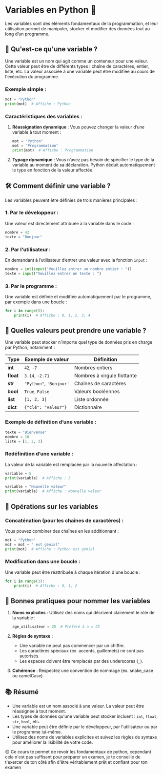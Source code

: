 # Variables en Python 🔑

Les variables sont des éléments fondamentaux de la programmation, et leur utilisation permet de manipuler, stocker et modifier des données tout au long d’un programme.

## **📖 Qu'est-ce qu'une variable ?**

Une variable est un nom qui agit comme un conteneur pour une valeur. Cette valeur peut être de différents types : chaîne de caractères, entier, liste, etc. La valeur associée à une variable peut être modifiée au cours de l'exécution du programme.

### Exemple simple :

```python
mot = "Python"
print(mot)  # Affiche : Python

```

### **Caractéristiques des variables :**

1. **Réassignation dynamique** : Vous pouvez changer la valeur d’une variable à tout moment :
    
    ```python
    mot = "Python"
    mot = "Programmation"
    print(mot)  # Affiche : Programmation
    
    ```
    
2. **Typage dynamique** : Vous n’avez pas besoin de spécifier le type de la variable au moment de sa déclaration. Python déduit automatiquement le type en fonction de la valeur affectée.

## **🛠️ Comment définir une variable ?**

Les variables peuvent être définies de trois manières principales :

### 1. **Par le développeur** :

Une valeur est directement attribuée à la variable dans le code :

```python
nombre = 42
texte = "Bonjour"

```

### 2. **Par l'utilisateur** :

En demandant à l’utilisateur d’entrer une valeur avec la fonction `input` :

```python
nombre = int(input("Veuillez entrer un nombre entier : "))
texte = input("Veuillez entrer un texte : ")

```

### 3. **Par le programme** :

Une variable est définie et modifiée automatiquement par le programme, par exemple dans une boucle :

```python
for i in range(5):
    print(i)  # Affiche : 0, 1, 2, 3, 4

```

## **🧪 Quelles valeurs peut prendre une variable ?**

Une variable peut stocker n’importe quel type de données pris en charge par Python, notamment :

| **Type** | **Exemple de valeur** | **Définition** |
| --- | --- | --- |
| **int** | `42`, `-7` | Nombres entiers |
| **float** | `3.14`, `-2.71` | Nombres à virgule flottante |
| **str** | `"Python"`, `'Bonjour'` | Chaînes de caractères |
| **bool** | `True`, `False` | Valeurs booléennes |
| **list** | `[1, 2, 3]` | Liste ordonnée |
| **dict** | `{"clé": "valeur"}` | Dictionnaire |

### Exemple de définition d’une variable :

```python
texte = "Bienvenue"
nombre = 10
liste = [1, 2, 3]

```

### **Redéfinition d’une variable** :

La valeur de la variable est remplacée par la nouvelle affectation :

```python
variable = 5
print(variable)  # Affiche : 5

variable = "Nouvelle valeur"
print(variable)  # Affiche : Nouvelle valeur

```

## **🔗 Opérations sur les variables**

### **Concaténation** (pour les chaînes de caractères) :

Vous pouvez combiner des chaînes en les additionnant :

```python
mot = "Python"
mot = mot + " est génial"
print(mot)  # Affiche : Python est génial

```

### **Modification dans une boucle** :

Une variable peut être réattribuée à chaque itération d'une boucle :

```python
for i in range(3):
    print(i)  # Affiche : 0, 1, 2

```

## **🚧 Bonnes pratiques pour nommer les variables**

1. **Noms explicites** : Utilisez des noms qui décrivent clairement le rôle de la variable :
    
    ```python
    age_utilisateur = 25  # Préféré à a = 25
    
    ```
    
2. **Règles de syntaxe** :
    - Une variable ne peut pas commencer par un chiffre.
    - Les caractères spéciaux (ex. accents, guillemets) ne sont pas autorisés.
    - Les espaces doivent être remplacés par des underscores (`_`).
3. **Cohérence** : Respectez une convention de nommage (ex. snake_case ou camelCase).

## **📚 Résumé**

- Une variable est un nom associé à une valeur. La valeur peut être réassignée à tout moment.
- Les types de données qu'une variable peut stocker incluent : `int`, `float`, `str`, `bool`, etc.
- Une variable peut être définie par le développeur, par l'utilisateur ou par le programme lui-même.
- Utilisez des noms de variables explicites et suivez les règles de syntaxe pour améliorer la lisibilité de votre code.

😊 Ce cours te permet de revoir les fondamentaux de python, cependant cela n'est pas suffisant pour préparer un examen, je te conseille de t'exercer de ton côté afin d'être véritablement prêt et confiant pour ton examen